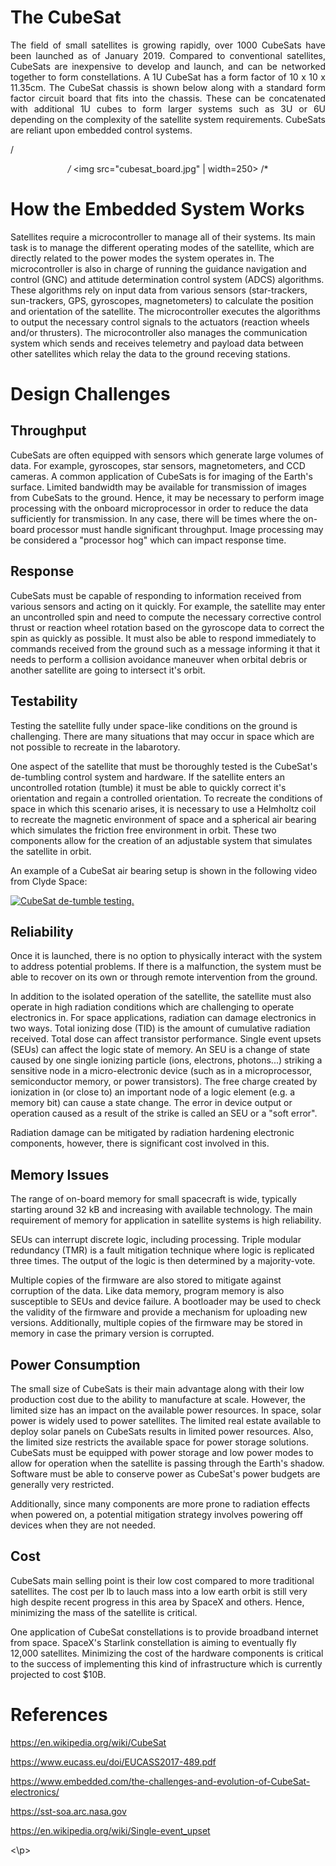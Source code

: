 # __The CubeSat__
<p align="justify">
The field of small satellites is growing rapidly, over 1000 CubeSats have been launched as of January 2019. Compared to conventional satellites, CubeSats are inexpensive to develop and launch, and can be networked together to form constellations. A 1U CubeSat has a form factor of 10 x 10 x 11.35cm. The CubeSat chassis is shown below along with a standard form factor circuit board that fits into the chassis. These can be concatenated with additional 1U cubes to form larger systems such as 3U or 6U depending on the complexity of the satellite system requirements. CubeSats are reliant upon embedded control systems.
 
/*<p align="center">
/*  <img src="cubesat_board.jpg" | width=250>
/*</p>

# __How the Embedded System Works__ 

Satellites require a microcontroller to manage all of their systems. Its main task is to manage the different operating modes of the satellite, which are directly related to the power modes the system operates in. The microcontroller is also in charge of running the guidance navigation and control (GNC) and attitude determination control system (ADCS) algorithms. These algorithms rely on input data from various sensors (star-trackers, sun-trackers, GPS, gyroscopes, magnetometers) to calculate the position and orientation of the satellite. The microcontroller executes the algorithms to output the necessary control signals to the actuators (reaction wheels and/or thrusters). The microcontroller also manages the communication system which sends and receives telemetry and payload data between other satellites which relay the data to the ground receving stations.

# __Design Challenges__

## __Throughput__

CubeSats are often equipped with sensors which generate large volumes of data. For example, gyroscopes, star sensors, magnetometers, and CCD cameras. A common application of CubeSats is for imaging of the Earth's surface. Limited bandwidth may be available for transmission of images from CubeSats to the ground. Hence, it may be necessary to perform image processing with the onboard microprocessor in order to reduce the data sufficiently for transmission. In any case, there will be times where the on-board processor must handle significant throughput. Image processing may be considered a "processor hog" which can impact response time.

## __Response__ 

CubeSats must be capable of responding to information received from various sensors and acting on it quickly. For example, the satellite  may enter an uncontrolled spin and need to compute the necessary corrective control thrust or reaction wheel rotation based on the gyroscope data to correct the spin as quickly as possible. It must also be able to respond immediately to commands received from the ground such as a message informing it that it needs to perform a collision avoidance maneuver when orbital debris or another satellite are going to intersect it's orbit. 

## __Testability__

Testing the satellite fully under space-like conditions on the ground is challenging. There are many situations that may occur in space which are not possible to recreate in the labarotory. 

One aspect of the satellite that must be thoroughly tested is the CubeSat's de-tumbling control system and hardware. If the satellite enters an uncontrolled rotation (tumble) it must be able to quickly correct it's orientation and regain a controlled orientation. To recreate the conditions of space in which this scenario arises, it is necessary to use a Helmholtz coil to recreate the magnetic environment of space and a spherical air bearing which simulates the friction free environment in orbit. These two components allow for the creation of an adjustable system that simulates the satellite in orbit. 

An example of a CubeSat air bearing setup is shown in the following video from Clyde Space:

[![CubeSat de-tumble testing.](https://img.youtube.com/vi/d9Cw1l7ExHE/0.jpg)](https://www.youtube.com/watch?v=d9Cw1l7ExHE)

## __Reliability__
Once it is launched, there is no option to physically interact with the system to address potential problems. If there is a malfunction, the system must be able to recover on its own or through remote intervention from the ground.

In addition to the isolated operation of the satellite, the satellite must also operate in high radiation conditions which are challenging to operate electronics in. For space applications, radiation can damage electronics in two ways. Total ionizing dose (TID) is the amount of cumulative radiation received. Total dose can affect transistor performance. Single event upsets (SEUs) can affect the logic state of memory. An SEU is a change of state caused by one single ionizing particle (ions, electrons, photons...) striking a sensitive node in a micro-electronic device (such as in a microprocessor, semiconductor memory, or power transistors). The free charge created by ionization in (or close to) an important node of a logic element (e.g. a memory bit) can cause a state change. The error in device output or operation caused as a result of the strike is called an SEU or a "soft error". 

Radiation damage can be mitigated by radiation hardening electronic components, however, there is significant cost involved in this. 

## __Memory Issues__

The range of on-board memory for small spacecraft is wide, typically starting around 32 kB and increasing with available technology. The main requirement of memory for application in satellite systems is high reliability. 

SEUs can interrupt discrete logic, including processing. Triple modular redundancy (TMR) is a fault mitigation technique where logic is replicated three times. The output of the logic is then determined by a majority-vote. 

Multiple copies of the firmware are also stored to mitigate against corruption of the data. Like data memory, program memory is also susceptible to SEUs and device failure. A bootloader may be used to check the validity of the firmware and provide a mechanism for uploading new versions. Additionally, multiple copies of the firmware may be stored in memory in case the primary version is corrupted.

## __Power Consumption__

The small size of CubeSats is their main advantage along with their low production cost due to the ability to manufacture at scale. However, the limited size has an impact on the available power resources. In space, solar power is widely used to power satellites. The limited real estate available to deploy solar panels on CubeSats results in limited power resources. Also, the limited size restricts the available space for power storage solutions. CubeSats must be equipped with power storage and low power modes to allow for operation when the satellite is passing through the Earth's shadow. Software must be able to conserve power as CubeSat's power budgets are generally very restricted. 

Additionally, since many components are more prone to radiation effects when powered on, a potential mitigation strategy involves powering off devices when they are not needed.

## __Cost__
CubeSats main selling point is their low cost compared to more traditional satellites. The cost per lb to lauch mass into a low earth orbit is still very high despite recent progress in this area by SpaceX and others. Hence, minimizing the mass of the satellite is critical. 

One application of CubeSat constellations is to provide broadband internet from space. SpaceX's Starlink constellation is aiming to eventually fly 12,000 satellites. Minimizing the cost of the hardware components is critical to the success of implementing this kind of infrastructure which is currently projected to cost \$10B.

# __References__

https://en.wikipedia.org/wiki/CubeSat

https://www.eucass.eu/doi/EUCASS2017-489.pdf

https://www.embedded.com/the-challenges-and-evolution-of-CubeSat-electronics/

https://sst-soa.arc.nasa.gov

https://en.wikipedia.org/wiki/Single-event_upset


<\p>
